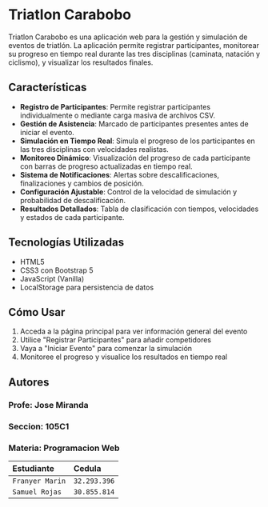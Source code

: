 # Triatlon Carabobo

Triatlon Carabobo es una aplicación web para la gestión y simulación de eventos de triatlón. La aplicación permite registrar participantes, monitorear su progreso en tiempo real durante las tres disciplinas (caminata, natación y ciclismo), y visualizar los resultados finales.

## Características

- **Registro de Participantes**: Permite registrar participantes individualmente o mediante carga masiva de archivos CSV.
- **Gestión de Asistencia**: Marcado de participantes presentes antes de iniciar el evento.
- **Simulación en Tiempo Real**: Simula el progreso de los participantes en las tres disciplinas con velocidades realistas.
- **Monitoreo Dinámico**: Visualización del progreso de cada participante con barras de progreso actualizadas en tiempo real.
- **Sistema de Notificaciones**: Alertas sobre descalificaciones, finalizaciones y cambios de posición.
- **Configuración Ajustable**: Control de la velocidad de simulación y probabilidad de descalificación.
- **Resultados Detallados**: Tabla de clasificación con tiempos, velocidades y estados de cada participante.

## Tecnologías Utilizadas

- HTML5
- CSS3 con Bootstrap 5
- JavaScript (Vanilla)
- LocalStorage para persistencia de datos

## Cómo Usar

1. Acceda a la página principal para ver información general del evento
2. Utilice "Registrar Participantes" para añadir competidores
3. Vaya a "Iniciar Evento" para comenzar la simulación
4. Monitoree el progreso y visualice los resultados en tiempo real

## Autores

### Profe: Jose Miranda

### Seccion: 105C1
### Materia: Programacion Web


| Estudiante | Cedula  |
| :-------- | :------- |
| `Franyer Marin` | `32.293.396` | 
| `Samuel Rojas` | `30.855.814` |


